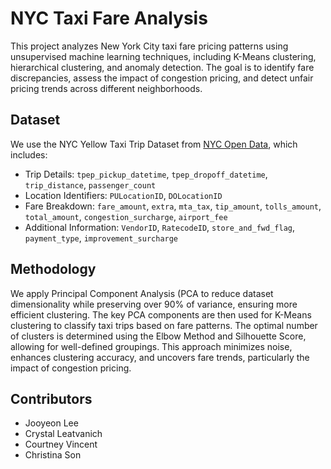 # NYC Taxi Fare Analysis

This project analyzes New York City taxi fare pricing patterns using unsupervised machine learning techniques, including K-Means clustering, hierarchical clustering, and anomaly detection. The goal is to identify fare discrepancies, assess the impact of congestion pricing, and detect unfair pricing trends across different neighborhoods.

## Dataset  
We use the NYC Yellow Taxi Trip Dataset from [NYC Open Data](https://data.cityofnewyork.us/Transportation/2023-Yellow-Taxi-Trip-Data/4b4i-vvec/about_data), which includes:  
- Trip Details: `tpep_pickup_datetime`, `tpep_dropoff_datetime`, `trip_distance`, `passenger_count`  
- Location Identifiers: `PULocationID`, `DOLocationID`  
- Fare Breakdown: `fare_amount`, `extra`, `mta_tax`, `tip_amount`, `tolls_amount`, `total_amount`, `congestion_surcharge`, `airport_fee`  
- Additional Information: `VendorID`, `RatecodeID`, `store_and_fwd_flag`, `payment_type`, `improvement_surcharge`

## Methodology  
We apply Principal Component Analysis (PCA to reduce dataset dimensionality while preserving over 90% of variance, ensuring more efficient clustering. The key PCA components are then used for K-Means clustering to classify taxi trips based on fare patterns. The optimal number of clusters is determined using the Elbow Method and Silhouette Score, allowing for well-defined groupings. This approach minimizes noise, enhances clustering accuracy, and uncovers fare trends, particularly the impact of congestion pricing.

## Contributors  
- Jooyeon Lee
- Crystal Leatvanich 
- Courtney Vincent 
- Christina Son

